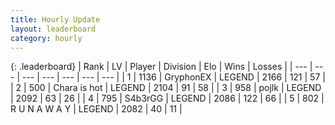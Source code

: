 ```yaml
---
title: Hourly Update
layout: leaderboard
category: hourly
---
```


{: .leaderboard}
| Rank | LV | Player | Division | Elo | Wins | Losses |
| --- | --- | --- | --- | --- | --- | --- |
| <span data-change="0">1</span> | 1136 | <span title="ID: 315148">GryphonEX</span> | LEGEND | <span data-change="0">2166</span> | <span data-change="0">121</span> | <span data-change="0">57</span> |
| <span data-change="7">2</span> | 500 | <span title="ID: 382502">Chara is hot</span> | LEGEND | <span data-change="37">2104</span> | <span data-change="6">91</span> | <span data-change="0">58</span> |
| <span data-change="-1">3</span> | 958 | <span title="ID: 4783">pojlk</span> | LEGEND | <span data-change="0">2092</span> | <span data-change="0">63</span> | <span data-change="0">26</span> |
| <span data-change="-1">4</span> | 795 | <span title="ID: 166888">S4b3rGG</span> | LEGEND | <span data-change="0">2086</span> | <span data-change="0">122</span> | <span data-change="0">66</span> |
| <span data-change="-1">5</span> | 802 | <span title="ID: 66144">R U N A W A Y</span> | LEGEND | <span data-change="0">2082</span> | <span data-change="0">40</span> | <span data-change="0">11</span> |
